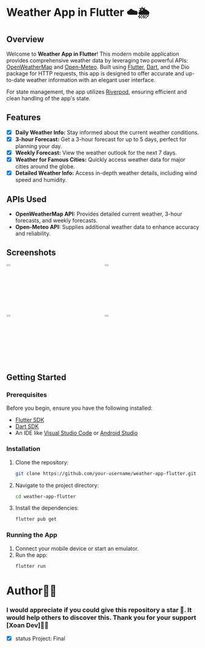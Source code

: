 # Weather App in Flutter ☁️🌦️

## Overview

Welcome to **Weather App in Flutter**! This modern mobile application provides comprehensive weather data by leveraging two powerful APIs: [OpenWeatherMap](https://openweathermap.org) and [Open-Meteo](https://open-meteo.com). Built using [Flutter](https://flutter.dev/), [Dart](https://dart.dev/), and the Dio package for HTTP requests, this app is designed to offer accurate and up-to-date weather information with an elegant user interface.

For state management, the app utilizes [Riverpod](https://riverpod.dev/), ensuring efficient and clean handling of the app's state.

## Features

- [x] **Daily Weather Info:** Stay informed about the current weather conditions.
- [x] **3-hour Forecast:** Get a 3-hour forecast for up to 5 days, perfect for planning your day.
- [x] **Weekly Forecast:** View the weather outlook for the next 7 days.
- [x] **Weather for Famous Cities:** Quickly access weather data for major cities around the globe.
- [x] **Detailed Weather Info:** Access in-depth weather details, including wind speed and humidity.

## APIs Used

- **OpenWeatherMap API:** Provides detailed current weather, 3-hour forecasts, and weekly forecasts.
- **Open-Meteo API:** Supplies additional weather data to enhance accuracy and reliability.

## Screenshots

<div style="display: grid; grid-template-columns: repeat(2, 1fr); gap: 10px;">
    <img src="https://i.imgur.com/IW1qN0e.png" alt="Image 1" style="width: 20%; height: auto; object-fit: cover;">
    <img src="https://imgur.com/t0PrywE.png" alt="Image 2" style="width: 20%; height: auto; object-fit: cover;">
    <img src="https://imgur.com/R1U92ly.png" alt="Image 3" style="width: 20%; height: auto; object-fit: cover;">
    <img src="https://imgur.com/fAAPo5i.png" alt="Image 4" style="width: 20%; height: auto; object-fit: cover;">
</div>




<!--![3-hour Forecast](screenshots/3_hour_forecast.png)-->

## Getting Started

### Prerequisites

Before you begin, ensure you have the following installed:

- [Flutter SDK](https://flutter.dev/docs/get-started/install)
- [Dart SDK](https://dart.dev/get-dart)
- An IDE like [Visual Studio Code](https://code.visualstudio.com/) or [Android Studio](https://developer.android.com/studio)

### Installation

1. Clone the repository:
    ```bash
    git clone https://github.com/your-username/weather-app-flutter.git
    ```
2. Navigate to the project directory:
    ```bash
    cd weather-app-flutter
    ```
3. Install the dependencies:
    ```bash
    flutter pub get
    ```

### Running the App

1. Connect your mobile device or start an emulator.
2. Run the app:
    ```bash
    flutter run
    ```

# Author👨‍💻 
### I would appreciate if you could give this repository a star 🌟. It would help others to discover this. Thank you for your support [Xoan Dev]👨‍💻
- [x] status Project: Final
